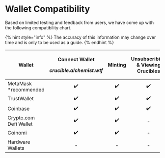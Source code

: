 # Wallet Compatibility

Based on limited testing and feedback from users, we have come up with the following compatibility chart.

{% hint style="info" %}
The accuracy of this information may change over time and is only to be used as a guide.
{% endhint %}

| Wallet                 | <p>Connect Wallet</p><p><em>crucible.alchemist.wtf</em></p> | Minting | Unsubscribing & Viewing Crucibles |
| ---------------------- | :---------------------------------------------------------: | :-----: | :-------------------------------: |
| MetaMask \*recommended |                              ✔️                             |    ✔️   |                 ✔️                |
| TrustWallet            |                              ✔️                             |    ✔️   |                 ✔️                |
| Coinbase               |                              ✔️                             |    ✔️   |                 ✔️                |
| Crypto.com Defi Wallet |                              ✔️                             |    ✔️   |                 -                 |
| Coinomi                |                              ✔️                             |    ✔️   |                 -                 |
| Hardware Wallets       |                              -                              |    -    |                 -                 |
